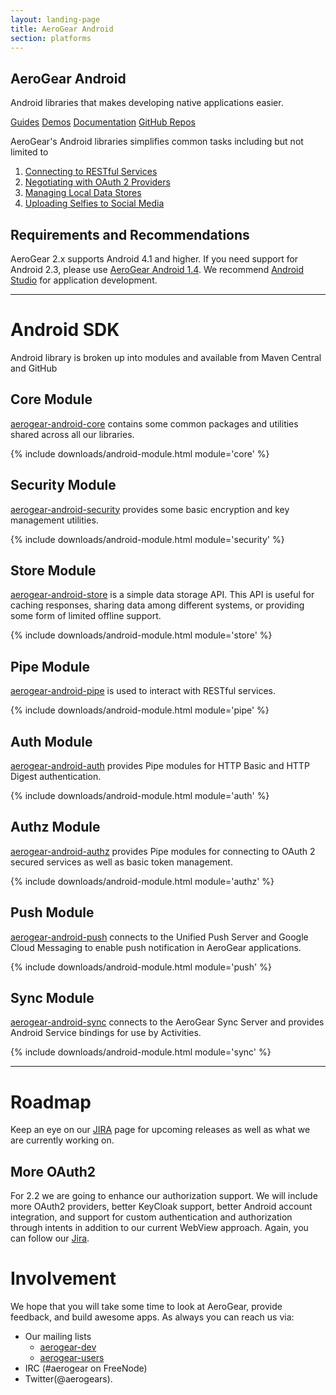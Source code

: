 ```yaml
---
layout: landing-page
title: AeroGear Android
section: platforms
---
```


<article class="push">

  <h1><i class="fa fa-android"></i> AeroGear Android</h1>
  <p class="alt">Android libraries that makes developing native applications easier.</p>

  <p>
    <a href="/getstarted/guides/" class="btn btn-primary"><i class="fa fa-book"></i> Guides</a>
    <a href="/getstarted/demos/#android" class="btn btn-primary"><i class="fa fa-cogs"></i> Demos</a>
    <a href="/docs/specs/" class="btn btn-primary"><i class="fa fa-file-text-o"></i> Documentation</a>
    <a href="https://github.com/aerogear/?query=android" class="btn btn-primary"><i class="fa fa-github-alt"></i> GitHub Repos</a>
  </p>

  <p>AeroGear's Android libraries simplifies common tasks including but not limited to</p>

  <ol>
    <li><a href="/docs/guides/aerogear-android/pipe/">Connecting to RESTful Services</a></li>
    <li><a href="/docs/guides/aerogear-android/authz/">Negotiating with OAuth 2 Providers</a></li>
    <li><a href="/docs/guides/aerogear-android/store/">Managing Local Data Stores</a></li>
    <li><a href="https://github.com/aerogear/aerogear-android-cookbook/tree/master/ShootAndShare">Uploading Selfies to Social Media</a></li>
  </ol>
</article><!-- feature -->

## Requirements and Recommendations

AeroGear 2.x supports Android 4.1 and higher.  If you need support for Android 2.3, please use [AeroGear Android 1.4](https://github.com/aerogear/aerogear-android/releases).  We recommend [Android Studio](http://developer.android.com/sdk/index.html) for application development. 

---

# Android SDK

Android library is broken up into modules and available from Maven Central and GitHub

## <i class="fa fa-rocket"></i> Core Module
[aerogear-android-core](https://github.com/aerogear/aerogear-android-core) contains some common packages and utilities shared across all our libraries.  

{% include downloads/android-module.html module='core' %}


## <i class="fa fa-shield"></i> Security Module
[aerogear-android-security](https://github.com/aerogear/aerogear-android-security) provides some basic encryption and key management utilities.

{% include downloads/android-module.html module='security' %}

## <i class="fa fa-database"></i> Store Module
[aerogear-android-store](https://github.com/aerogear/aerogear-android-store)  is a simple data storage API. This API is useful for caching responses, sharing data among different systems, or providing some form of limited offline support.

{% include downloads/android-module.html module='store' %}


## <i class="fa fa-exchange"></i> Pipe Module
[aerogear-android-pipe](https://github.com/aerogear/aerogear-android-pipe) is used to interact with RESTful services.

{% include downloads/android-module.html module='pipe' %}

## <i class="fa fa-key"></i> Auth Module
[aerogear-android-auth](https://github.com/aerogear/aerogear-android-auth) provides Pipe modules for HTTP Basic and HTTP Digest authentication.

{% include downloads/android-module.html module='auth' %}

## <i class="fa fa-shield"></i> Authz Module
[aerogear-android-authz](https://github.com/aerogear/aerogear-android-authz) provides Pipe modules for connecting to OAuth 2 secured services as well as basic token management.

{% include downloads/android-module.html module='authz' %}


## <i class="fa fa-paper-plane"></i> Push Module
[aerogear-android-push](https://github.com/aerogear/aerogear-android-push) connects to the Unified Push Server and Google Cloud Messaging to enable push notification in AeroGear applications.

{% include downloads/android-module.html module='push' %}

## <i class="fa fa-refresh"></i>  Sync Module
[aerogear-android-sync](https://github.com/aerogear/aerogear-android-sync) connects to the AeroGear Sync Server and provides Android Service bindings for use by Activities.

{% include downloads/android-module.html module='sync' %}

---

# Roadmap

Keep an eye on our [JIRA](https://jira.jboss.org/browse/AGDROID) page for upcoming releases as well as what we are currently working on.


## <i class="fa fa-shield"></i> More OAuth2

For 2.2 we are going to enhance our authorization support.  We will include more OAuth2 providers, better KeyCloak support, better Android account integration, and support for custom authentication and authorization through intents in addition to our current WebView approach.  Again, you can follow our [Jira](https://issues.jboss.org/issues/?jql=fixVersion%20%3D%202.2.0%20AND%20project%20%3D%20AGDROID).

# Involvement

We hope that you will take some time to look at AeroGear, provide feedback, and build awesome apps. As always you can reach us via:

* Our mailing lists 
   * [aerogear-dev](https://lists.jboss.org/mailman/listinfo/aerogear-dev)
   * [aerogear-users](https://lists.jboss.org/mailman/listinfo/aerogear-users)
* IRC (#aerogear on FreeNode)
* Twitter(@aerogears).
